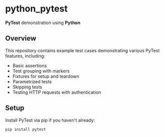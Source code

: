 # python_pytest

**PyTest** demonstration using **Python**

## Overview

This repository contains example test cases demonstrating various PyTest features, including:

- Basic assertions
- Test grouping with markers
- Fixtures for setup and teardown
- Parametrized tests
- Skipping tests
- Testing HTTP requests with authentication

## Setup

Install PyTest via pip if you haven't already:

```bash
pip install pytest
